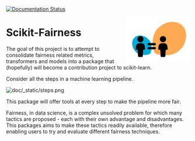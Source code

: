 [![Documentation Status](https://readthedocs.org/projects/scikit-fairness/badge/?version=latest)](https://scikit-fairness.readthedocs.io/en/latest/?badge=latest)

<img src="doc/_static/logo.png" width="35%" height="35%" align="right" />

# Scikit-Fairness

The goal of this project is to attempt to consolidate fairness
related metrics, transformers and models into a package that (hopefully)
will become a contribution project to scikit-learn.

Consider all the steps in a machine learning pipeline.

![doc/_static/steps.png]()

This package will offer tools at every step to make the pipeline more fair.

Fairness, in data science, is a complex unsolved problem for which many
tactics are proposed - each with their own advantage and disadvantages.
This packages aims to make these tactics readily available,
therefore enabling users to try and evaluate different fairness techniques.
